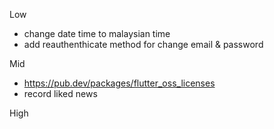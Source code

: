 Low
- change date time to malaysian time
- add reauthenthicate method for change email & password

Mid
- https://pub.dev/packages/flutter_oss_licenses
- record liked news

High